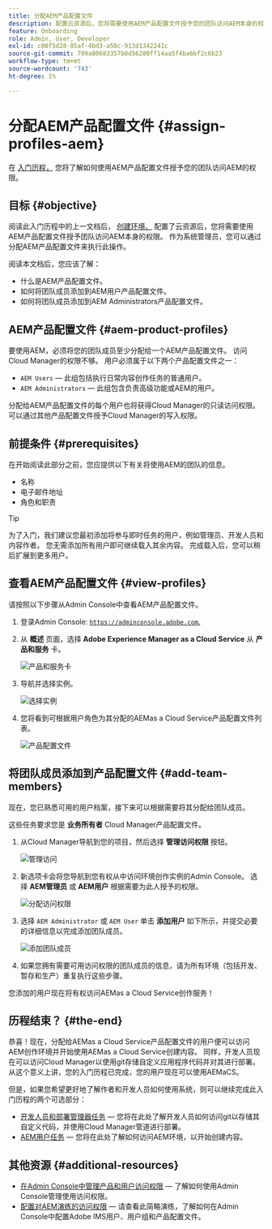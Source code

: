 ```yaml
---
title: 分配AEM产品配置文件
description: 配置云资源后，您将需要使用AEM产品配置文件授予您的团队访问AEM本身的权限。
feature: Onboarding
role: Admin, User, Developer
exl-id: c00f5d28-85af-4bd3-a50c-913d1342241c
source-git-commit: 709a80683357b0d56280ff14aa5f4ba6bf2c6b23
workflow-type: tm+mt
source-wordcount: '743'
ht-degree: 1%

---
```


# 分配AEM产品配置文件 {#assign-profiles-aem}

在 [入门历程，](overview.md) 您将了解如何使用AEM产品配置文件授予您的团队访问AEM的权限。

## 目标 {#objective}

阅读此入门历程中的上一文档后， [创建环境、](create-environments.md) 配置了云资源后，您将需要使用AEM产品配置文件授予团队访问AEM本身的权限。 作为系统管理员，您可以通过分配AEM产品配置文件来执行此操作。

阅读本文档后，您应该了解：

* 什么是AEM产品配置文件。
* 如何将团队成员添加到AEM用户产品配置文件。
* 如何将团队成员添加到AEM Administrators产品配置文件。

## AEM产品配置文件 {#aem-product-profiles}

要使用AEM，必须将您的团队成员至少分配给一个AEM产品配置文件。 访问Cloud Manager的权限不够。 用户必须属于以下两个产品配置文件之一：

* `AEM Users`  — 此组包括执行日常内容创作任务的普通用户。
* `AEM Administrators`  — 此组包含负责高级功能或AEM的用户。

分配给AEM产品配置文件的每个用户也将获得Cloud Manager的只读访问权限。 可以通过其他产品配置文件授予Cloud Manager的写入权限。

## 前提条件 {#prerequisites}

在开始阅读此部分之前，您应提供以下有关将使用AEM的团队的信息。

* 名称
* 电子邮件地址
* 角色和职责

>[!TIP]
>
>为了入门，我们建议您最初添加将参与即时任务的用户，例如管理员、开发人员和内容作者。 您无需添加所有用户即可继续载入其余内容。 完成载入后，您可以稍后扩展到更多用户。

## 查看AEM产品配置文件 {#view-profiles}

请按照以下步骤从Admin Console中查看AEM产品配置文件。

1. 登录Admin Console: [`https://adminconsole.adobe.com`.](https://adminconsole.adobe.com)

1. 从 **概述** 页面，选择 **Adobe Experience Manager as a Cloud Service** 从 **产品和服务** 卡。

   ![产品和服务卡](/help/journey-onboarding/assets/assign-team1.png)

1. 导航并选择实例。

   ![选择实例](/help/journey-onboarding/assets/cloud-profiles-1.png)

1. 您将看到可根据用户角色为其分配的AEMas a Cloud Service产品配置文件列表。

   ![产品配置文件](/help/journey-onboarding/assets/cloud-profiles-2.png)

## 将团队成员添加到产品配置文件 {#add-team-members}

现在，您已熟悉可用的用户档案，接下来可以根据需要将其分配给团队成员。

这些任务要求您是 **业务所有者** Cloud Manager产品配置文件。

1. 从Cloud Manager导航到您的项目，然后选择 **管理访问权限** 按钮。

   ![管理访问](/help/journey-onboarding/assets/add-team1.png)

1. 新选项卡会将您导航到您有权从中访问环境创作实例的Admin Console。 选择 **AEM管理员** 或 **AEM用户** 根据需要为此人授予的权限。

   ![分配访问权限](/help/journey-onboarding/assets/add-team2.png)

1. 选择 `AEM Administrator` 或 `AEM User` 单击 **添加用户** 如下所示，并提交必要的详细信息以完成添加团队成员。

   ![添加团队成员](/help/journey-onboarding/assets/add-team3.png)

1. 如果您拥有需要可用访问权限的团队成员的信息，请为所有环境（包括开发、暂存和生产）重复执行这些步骤。

您添加的用户现在将有权访问AEMas a Cloud Service创作服务！

## 历程结束？ {#the-end}

恭喜！现在，分配给AEMas a Cloud Service产品配置文件的用户便可以访问AEM创作环境并开始使用AEMas a Cloud Service创建内容。 同样，开发人员现在可以访问Cloud Manager以使用git存储自定义应用程序代码并对其进行部署。 从这个意义上讲，您的入门历程已完成，您的用户现在可以使用AEMaCS。

但是，如果您希望更好地了解作者和开发人员如何使用系统，则可以继续完成此入门历程的两个可选部分：

* [开发人员和部署管理器任务](developers.md)  — 您将在此处了解开发人员如何访问git以存储其自定义代码，并使用Cloud Manager管道进行部署。
* [AEM用户任务](aem-users.md)  — 您将在此处了解如何访问AEM环境，以开始创建内容。

## 其他资源 {#additional-resources}

* [在Admin Console中管理产品和用户访问权限](/help/security/ims-support.md#managing-products-and-user-access-in-admin-console)  — 了解如何使用Admin Console管理使用访问权限。
* [配置对AEM演练的访问权限](https://experienceleague.adobe.com/docs/experience-manager-learn/cloud-service/accessing/walk-through.html?lang=en)  — 请查看此简略演练，了解如何在Admin Console中配置Adobe IMS用户、用户组和产品配置文件。

